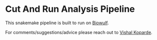 # Cut And Run Analysis Pipeline

This snakemake pipeline is built to run on [Biowulf](https://hpc.nih.gov/).

For comments/suggestions/advice please reach out to [Vishal Koparde](mailto:vishal.koparde@nih.gov).